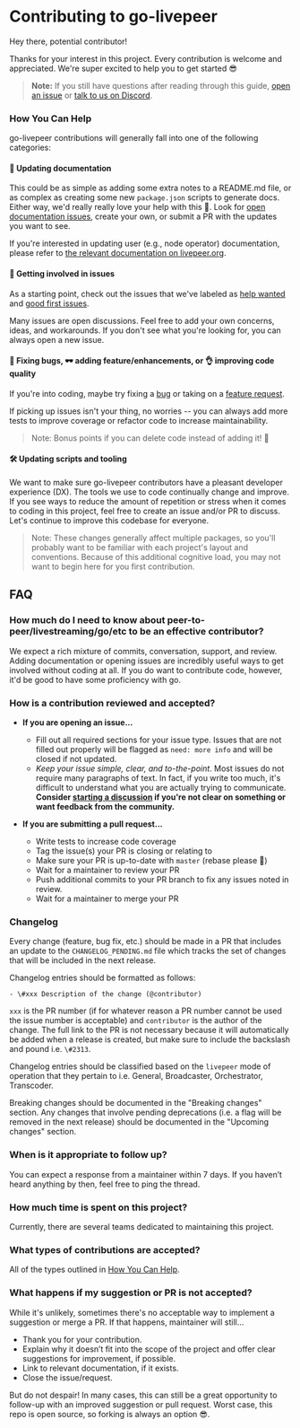 # Contributing to go-livepeer

Hey there, potential contributor!

Thanks for your interest in this project. Every contribution is welcome and
appreciated. We're super excited to help you to get started 😎

> **Note:** If you still have questions after reading through this guide,
> [open an issue](https://github.com/livepeer/go-livepeer/issues) or
> [talk to us on Discord](https://discordapp.com/invite/7wRSUGX).

### How You Can Help

go-livepeer contributions will generally fall into one of the following
categories:

#### 📖 Updating documentation

This could be as simple as adding some extra notes to a README.md file, or as
complex as creating some new `package.json` scripts to generate docs. Either
way, we'd really really love your help with this 💖. Look for
[open documentation issues](https://github.com/livepeer/go-livepeer/labels/type%3A%20documentation),
create your own, or submit a PR with the updates you want to see.

If you're interested in updating user (e.g., node operator) documentation, please refer to [the relevant documentation on livepeer.org](https://docs.livepeer.org/contributing/overview).

#### 💬 Getting involved in issues
As a starting point, check out the issues that we've labeled as 
[help wanted](https://github.com/livepeer/go-livepeer/labels/help%20wanted)
and
[good first issues](https://github.com/livepeer/go-livepeer/labels/good%20first%20issue).

Many issues are open discussions. Feel free to add your own concerns, ideas, and
workarounds. If you don't see what you're looking for, you can always open a new
issue. 

#### 🐛 Fixing bugs, 🕶️ adding feature/enhancements, or 👌 improving code quality

If you're into coding, maybe try fixing a
[bug](https://github.com/livepeer/go-livepeer/issues?q=is%3Aissue+is%3Aopen+label%3A%22type%3A+bug%22)
or taking on a
[feature request](https://github.com/livepeer/go-livepeer/issues?q=is%3Aissue+is%3Aopen+label%3A%22type%3A+feature%22+).

If picking up issues isn't your thing, no worries -- you can always add more
tests to improve coverage or refactor code to increase maintainability. 

> Note: Bonus points if you can delete code instead of adding it! 👾

#### 🛠️ Updating scripts and tooling

We want to make sure go-livepeer contributors have a pleasant developer
experience (DX). The tools we use to code continually change and improve. If you
see ways to reduce the amount of repetition or stress when it comes to coding in
this project, feel free to create an issue and/or PR to discuss. Let's continue
to improve this codebase for everyone.

> Note: These changes generally affect multiple packages, so you'll probably
> want to be familiar with each project's layout and conventions. Because of
> this additional cognitive load, you may not want to begin here for you first
> contribution.

## FAQ

### How much do I need to know about peer-to-peer/livestreaming/go/etc to be an effective contributor?

We expect a rich mixture of commits, conversation, support, and review. Adding documentation or opening issues are incredibly useful ways to
get involved without coding at all. If you do want to contribute code, however,
it'd be good to have some proficiency with go.

### How is a contribution reviewed and accepted?

- **If you are opening an issue...**

  - Fill out all required sections for your issue type. Issues that are not
    filled out properly will be flagged as `need: more info` and will be closed if not
    updated.
  - _Keep your issue simple, clear, and to-the-point_. Most issues do not
    require many paragraphs of text. In fact, if you write too much, it's
    difficult to understand what you are actually trying to communicate.
    **Consider
    [starting a discussion](https://github.com/livepeer/go-livepeer/discussions/new)
    if you're not clear on something or want feedback from the community.**

- **If you are submitting a pull request...**
  - Write tests to increase code coverage
  - Tag the issue(s) your PR is closing or relating to
  - Make sure your PR is up-to-date with `master` (rebase please 🙏)
  - Wait for a maintainer to review your PR
  - Push additional commits to your PR branch to fix any issues noted in review.
  - Wait for a maintainer to merge your PR


### Changelog

Every change (feature, bug fix, etc.) should be made in a PR that includes an update to the `CHANGELOG_PENDING.md` file which tracks the set of changes that will be included in the next release.

Changelog entries should be formatted as follows:

```
- \#xxx Description of the change (@contributor)
```

`xxx` is the PR number (if for whatever reason a PR number cannot be used the issue number is acceptable) and `contributor` is the author of the change. The full link to the PR is not necessary because it will automatically be added when a release is created, but make sure to include the backslash and pound i.e. `\#2313`.

Changelog entries should be classified based on the `livepeer` mode of operation that they pertain to i.e. General, Broadcaster, Orchestrator, Transcoder.

Breaking changes should be documented in the "Breaking changes" section. Any changes that involve pending deprecations (i.e. a flag will be removed in the next release) should be documented in the "Upcoming changes" section.


### When is it appropriate to follow up?

You can expect a response from a maintainer within 7 days. If you haven’t heard
anything by then, feel free to ping the thread.

### How much time is spent on this project?

Currently, there are several teams dedicated to maintaining this project.

### What types of contributions are accepted?

All of the types outlined in [How You Can Help](#how-you-can-help).

### What happens if my suggestion or PR is not accepted?

While it's unlikely, sometimes there's no acceptable way to implement a
suggestion or merge a PR. If that happens, maintainer will still...

- Thank you for your contribution.
- Explain why it doesn’t fit into the scope of the project and offer clear
  suggestions for improvement, if possible.
- Link to relevant documentation, if it exists.
- Close the issue/request.

But do not despair! In many cases, this can still be a great opportunity to
follow-up with an improved suggestion or pull request. Worst case, this repo is
open source, so forking is always an option 😎.
